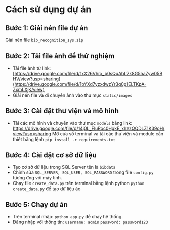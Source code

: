 # Cách sử dụng dự án
## Bước 1: Giải nén file dự án
Giải nén file `bib_recognition_sys.zip`

## Bước 2: Tải file ảnh để thử nghiệm
- Tải file ảnh từ link: [https://drive.google.com/file/d/1xX26Vhrx_b0sQuAbL2k8G5ha7yw05BHV/view?usp=sharing](https://drive.google.com/file/d/1bYXd7yzxdwzYr3q0p1ELTKpA-ZxmLXjK/view)
- Giải nén file và di chuyển ảnh vào thư mục `static/images` 

## Bước 3: Cài đặt thư viện và mô hình
- Tải các mô hình và chuyển vào thư mục `models` bằng link: https://drive.google.com/file/d/14j0L_FluRoc0HgkE_xhzzQQDLZ1K39oH/view?usp=sharing
Mở cửa sổ terminal và tải các thư viện và module cần thiết bằng lệnh `pip install -r requirements.txt`

## Bước 4: Cài đặt cơ sở dữ liệu
- Tạo cơ sở dữ liệu trong SQL Server tên là `bibdata`
- Chỉnh sửa `SQL_SERVER, SQL_USER, SQL_PASSWORD` trong file `config.py` tương ứng với máy tính.
- Chạy file `create_data.py` trên terminal bằng lệnh python `python create_data.py` để tạo dữ liệu ảo

## Bước 5: Chạy dự án
- Trên terminal nhập: `python app.py` để chạy hệ thống.
- Đăng nhập với thông tin:
`username: admin`
`password: password123`
